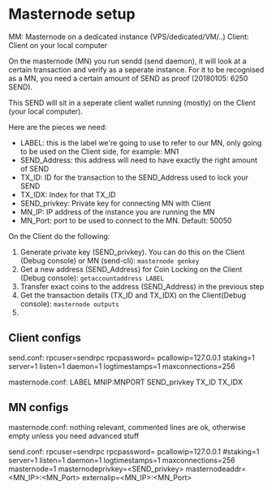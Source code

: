# Masternode setup

MM: Masternode on a dedicated instance (VPS/dedicated/VM/..)
Client: Client on your local computer

On the masternode (MN) you run sendd (send daemon), it will look at a certain transaction and verify  as a seperate instance.
For it to be recognised as a MN, you need a certain amount of SEND as proof (20180105: 6250 SEND).

This SEND will sit in a seperate client wallet running (mostly) on the Client (your local computer).

Here are the pieces we need:

- LABEL: this is the label we're going to use to refer to our MN, only going to be used on the Client side, for example: MN1
- SEND_Address: this address will need to have exactly the right amount of SEND
- TX_ID: ID for the transaction to the SEND_Address used to lock your SEND
- TX_IDX: Index for that TX_ID
- SEND_privkey: Private key for connecting MN with Client
- MN_IP: IP address of the instance you are running the MN
- MN_Port: port to be used to connect to the MN. Default: 50050



On the Client do the following:
1. Generate private key (SEND_privkey). You can do this on the Client (Debug console) or MN (send-cli): `masternode genkey`
2. Get a new address (SEND_Address) for Coin Locking on the Client (Debug console): `getaccountaddress LABEL`
3. Transfer exact coins to the address (SEND_Address) in the previous step
4. Get the transaction details (TX_ID and TX_IDX) on the Client(Debug console): `masternode outputs`
5. 

## Client configs
send.conf:
    rpcuser=sendrpc
    rpcpassword=<rpc password for Client>
    pcallowip=127.0.0.1
    staking=1
    server=1
    listen=1
    daemon=1
    logtimestamps=1
    maxconnections=256

masternode.conf:
    LABEL MNIP:MNPORT SEND_privkey TX_ID TX_IDX



## MN configs

masternode.conf: 
	nothing relevant, commented lines are ok, otherwise empty unless you need advanced stuff

send.conf:
    rpcuser=sendrpc
    rpcpassword=<rpc password for MN>
    pcallowip=127.0.0.1
    #staking=1
    server=1
    listen=1
    daemon=1
    logtimestamps=1
    maxconnections=256
    masternode=1
    masternodeprivkey=<SEND_privkey>
    masternodeaddr=<MN_IP>:<MN_Port>
    externalip=<MN_IP>:<MN_Port>




